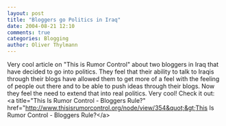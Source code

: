 ```yaml
---
layout: post
title: "Bloggers go Politics in Iraq"
date: 2004-08-21 12:10
comments: true
categories: Blogging
author: Oliver Thylmann
---
```



Very cool article on &quot;This is Rumor Control&quot; about two bloggers in Iraq that have decided to go into politics. They feel that their ability to talk to Iraqis through their blogs have allowed them to get more of a feel with the feeling of people out there and to be able to push ideas through their blogs. Now they feel the need to extend that into real politics. Very cool! Check it out: &lt;a title=&quot;This Is Rumor Control - Bloggers Rule?&quot; href=&quot;http://www.thisisrumorcontrol.org/node/view/354&quot;&gt;This Is Rumor Control - Bloggers Rule?&lt;/a&gt;


